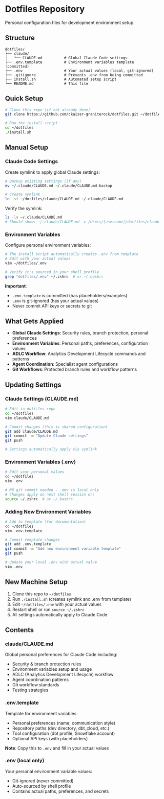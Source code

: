 # Dotfiles Repository

Personal configuration files for development environment setup.

## Structure

```
dotfiles/
├── claude/
│   └── CLAUDE.md          # Global Claude Code settings
├── .env.template          # Environment variables template (committed)
├── .env                   # Your actual values (local, git-ignored)
├── .gitignore             # Prevents .env from being committed
├── install.sh             # Automated setup script
└── README.md              # This file
```

## Quick Setup

```bash
# Clone this repo (if not already done)
git clone https://github.com/ckaiser-graniterock/dotfiles.git ~/dotfiles

# Run the install script
cd ~/dotfiles
./install.sh
```

## Manual Setup

### Claude Code Settings

Create symlink to apply global Claude settings:

```bash
# Backup existing settings (if any)
mv ~/.claude/CLAUDE.md ~/.claude/CLAUDE.md.backup

# Create symlink
ln -sf ~/dotfiles/claude/CLAUDE.md ~/.claude/CLAUDE.md
```

Verify the symlink:
```bash
ls -la ~/.claude/CLAUDE.md
# Should show: ~/.claude/CLAUDE.md -> /Users/[username]/dotfiles/claude/CLAUDE.md
```

### Environment Variables

Configure personal environment variables:

```bash
# The install script automatically creates .env from template
# Edit with your actual values
vim ~/dotfiles/.env

# Verify it's sourced in your shell profile
grep "dotfiles/.env" ~/.zshrc  # or ~/.bashrc
```

**Important**:
- `.env.template` is committed (has placeholders/examples)
- `.env` is git-ignored (has your actual values)
- Never commit API keys or secrets to git

## What Gets Applied

- **Global Claude Settings**: Security rules, branch protection, personal preferences
- **Environment Variables**: Personal paths, preferences, configuration values
- **ADLC Workflow**: Analytics Development Lifecycle commands and patterns
- **Agent Coordination**: Specialist agent configurations
- **Git Workflows**: Protected branch rules and workflow patterns

## Updating Settings

### Claude Settings (CLAUDE.md)
```bash
# Edit in dotfiles repo
cd ~/dotfiles
vim claude/CLAUDE.md

# Commit changes (this is shared configuration)
git add claude/CLAUDE.md
git commit -m "Update Claude settings"
git push

# Settings automatically apply via symlink
```

### Environment Variables (.env)
```bash
# Edit your personal values
cd ~/dotfiles
vim .env

# NO git commit needed - .env is local only
# Changes apply on next shell session or:
source ~/.zshrc  # or ~/.bashrc
```

### Adding New Environment Variables
```bash
# Add to template (for documentation)
cd ~/dotfiles
vim .env.template

# Commit template changes
git add .env.template
git commit -m "Add new environment variable template"
git push

# Update your local .env with actual value
vim .env
```

## New Machine Setup

1. Clone this repo to `~/dotfiles`
2. Run `./install.sh` (creates symlink and .env from template)
3. Edit `~/dotfiles/.env` with your actual values
4. Restart shell or run `source ~/.zshrc`
5. All settings automatically apply to Claude Code

## Contents

### claude/CLAUDE.md
Global personal preferences for Claude Code including:
- Security & branch protection rules
- Environment variables setup and usage
- ADLC (Analytics Development Lifecycle) workflow
- Agent coordination patterns
- Git workflow standards
- Testing strategies

### .env.template
Template for environment variables:
- Personal preferences (name, communication style)
- Repository paths (dev directory, dbt_cloud, etc.)
- Tool configuration (dbt profile, Snowflake account)
- Optional API keys (with placeholders)

**Note**: Copy this to `.env` and fill in your actual values

### .env (local only)
Your personal environment variable values:
- Git-ignored (never committed)
- Auto-sourced by shell profile
- Contains actual paths, preferences, and secrets
